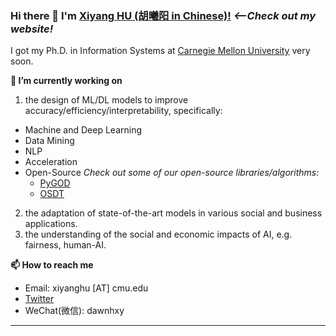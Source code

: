 
### Hi there 👋 I'm [Xiyang HU (胡曦阳 in Chinese)!](https://xiyanghu.github.io/) *<--Check out my website!*

<!--
**xiyanghu/xiyanghu** is a ✨ _special_ ✨ repository because its `README.md` (this file) appears on your GitHub profile.
-->

I got my Ph.D. in Information Systems at [Carnegie Mellon University](https://www.cmu.edu/) very soon.


**🔭 I’m currently working on** 
1. the design of ML/DL models to improve accuracy/efficiency/interpretability, specifically:
  * Machine and Deep Learning
  * Data Mining
  * NLP
  * Acceleration
  * Open-Source *Check out some of our open-source libraries/algorithms:*
     - [PyGOD](https://github.com/pygod-team/pygod)
     - [OSDT](https://github.com/xiyanghu/OSDT)
2. the adaptation of state-of-the-art models in various social and business applications.
3. the understanding of the social and economic impacts of AI, e.g. fairness, human-AI.

**📫 How to reach me**
- Email: xiyanghu [AT] cmu.edu
- [Twitter](https://twitter.com/hu_xiyang)
- WeChat(微信): dawnhxy



----



<!--
:sparkles:***I am on the 2023-2024 job market!***:sparkles:

[![Xiyang's github stats](https://github-readme-stats.vercel.app/api?username=xiyanghu&theme=material-palenight&count_private=true&hide=contribs)](https://github.com/anuraghazra/github-readme-stats)
[![Top Langs](https://github-readme-stats.vercel.app/api/top-langs/?username=xiyanghu&theme=material-palenight&hide=Jupyter&layout=compact)](https://github.com/anuraghazra/github-readme-stats)
**😄I am open to**
- Collaboration Opportunities
- Full time Opportunities starting late 2023 or early 2024

**xiyanghu/xiyanghu** is a ✨ _special_ ✨ repository because its `README.md` (this file) appears on your GitHub profile.

Here are some ideas to get you started:

- 🔭 I’m currently working on ...
- 🌱 I’m currently learning ...
- 👯 I’m looking to collaborate on ...
- 🤔 I’m looking for help with ...
- 💬 Ask me about ...
- 📫 How to reach me: ...
- 😄 Pronouns: ...
- ⚡ Fun fact: ...
**💬 News & Travel**:

- **xxx 2023**:	xxxxxxxxxxxx

I am the author/core developer of various machine learning tools and systems with more than millions of downloads. 
-->

